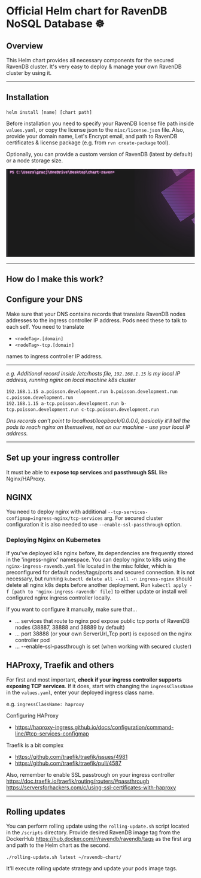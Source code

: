 # Official Helm chart for RavenDB NoSQL Database  ☸️

## Overview
This Helm chart provides all necessary components for the secured RavenDB cluster. It's very easy to deploy & manage your own RavenDB cluster by using it.

---

## Installation

`helm install [name] [chart path]`


Before installation you need to specify your RavenDB license file path inside `values.yaml`, or copy the license json to the  `misc/license.json` file.
Also, provide your domain name, Let's Encrypt email, and path to RavenDB certificates & license package (e.g. from `rvn create-package` tool).

Optionally, you can provide a custom version of RavenDB (latest by default) or a node storage size.
 

![](.github/helm_install.gif)

---

## How do I make this work?

## Configure your DNS 
Make sure that your DNS contains records that translate RavenDB nodes addresses to the ingress controller IP address. Pods need these to talk to each self. You need to translate 
- `<nodeTag>.[domain]`
- `<nodeTag>-tcp.[domain]`

names to ingress controller IP address.

---
*e.g. Additional record inside /etc/hosts file, `192.168.1.15` is my local IP address, running nginx on local machine k8s cluster*

```
192.168.1.15 a.poisson.development.run b.poisson.development.run c.poisson.development.run 
192.168.1.15 a-tcp.poisson.development.run b-tcp.poisson.development.run c-tcp.poisson.development.run 
```

*Dns records can't point to localhost/loopback/0.0.0.0, basically it'll tell the pods to reach nginx on themselves, not on our machine - use your local IP address.*

---

## Set up your ingress controller
It must be able to **expose tcp services** and **passthrough SSL** like Nginx/HAProxy.


## NGINX
You need to deploy nginx with additional `--tcp-services-configmap=ingress-nginx/tcp-services` arg.
For secured cluster configuration it is also needed to use `--enable-ssl-passthrough` option.

### Deploying Nginx on Kubernetes
If you've deployed k8s nginx before, its dependencies are frequently stored in the 'ingress-nginx' namespace.
You can deploy nginx to k8s using the `nginx-ingress-ravendb.yaml` file located in the misc folder, which is preconfigured for default nodes/tags/ports and secured connection.
It is not necessary, but running `kubectl delete all --all -n ingress-nginx` should delete all nginx k8s depts before another deployment.
Run `kubectl apply -f [path to 'nginx-ingress-ravendb' file]` to either update or install well configured nginx ingress controller locally.

If you want to configure it manually, make sure that...
- ... services that route to nginx pod expose public tcp ports of RavenDB nodes (38887, 38888 and 38889 by default)
- ... port 38888 (or your own ServerUrl_Tcp port) is exposed on the nginx controller pod
- ... --enable-ssl-passthrough is set (when working with secured cluster)

## HAProxy, Traefik and others
For first and most important, **check if your ingress controller supports exposing TCP services**. If it does, start with changing the `ingressClassName` in the `values.yaml`, enter your deployed ingress class name.

e.g. `ingressClassName: haproxy`

Configuring HAProxy
- https://haproxy-ingress.github.io/docs/configuration/command-line/#tcp-services-configmap

Traefik is a bit complex
- https://github.com/traefik/traefik/issues/4981
- https://github.com/traefik/traefik/pull/4587

Also, remember to enable SSL passtrough on your ingress controller
https://doc.traefik.io/traefik/routing/routers/#passthrough
https://serversforhackers.com/c/using-ssl-certificates-with-haproxy

----

## Rolling updates
You can perform rolling update using the `rolling-update.sh` script located in the `/scripts` directory. Provide desired RavenDB image tag from the DockerHub https://hub.docker.com/r/ravendb/ravendb/tags as the first arg and path to the Helm chart as the second.

`./rolling-update.sh latest ~/ravendb-chart/`

It'll execute rolling update strategy and update your pods image tags.
